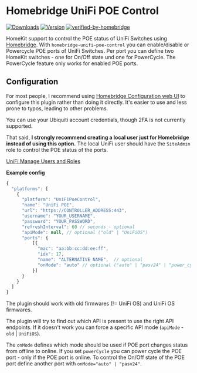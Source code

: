 # Homebridge UniFi POE Control
[![Downloads](https://img.shields.io/npm/dt/homebridge-unifi-poe-control?color=%230559C9&logo=icloud&logoColor=%23FFFFFF&style=for-the-badge)](https://www.npmjs.com/package/homebridge-unifi-poe-control)
[![Version](https://img.shields.io/npm/v/homebridge-unifi-poe-control?color=%230559C9&label=Latest%20Version&logo=ubiquiti&logoColor=%23FFFFFF&style=for-the-badge)](https://www.npmjs.com/package/homebridge-poe-control)
[![verified-by-homebridge](https://img.shields.io/badge/homebridge-verified-blueviolet?color=%23491F59&style=for-the-badge&logoColor=%23FFFFFF&logo=homebridge)](https://github.com/homebridge/homebridge/wiki/Verified-Plugins#verified-plugins)

HomeKit support to control the POE status of UniFi Switches using [Homebridge](https://homebridge.io).
With `homebridge-unifi-poe-control` you can enable/disable or Powercycle POE ports of UniFi Switches. Per port you can define two HomeKit switches - one for On/Off state und one for PowerCycle.
The PowerCycle feature only works for enabled POE ports.

## Configuration

For most people, I recommend using [Homebridge Configuration web UI](https://github.com/oznu/homebridge-config-ui-x) to configure this plugin rather than doing it directly. It's easier to use and less prone to typos, leading to other problems.

You can use your Ubiquiti account credentials, though 2FA is not currently supported.

That said, **I strongly recommend creating a local user just for Homebridge instead of using this option.** The local UniFi user should have the `SiteAdmin` role to control the POE status of the ports.

[UniFi Manage Users and Roles](https://help.ui.com/hc/en-us/articles/1500011491541-UniFi-Manage-users-and-user-roles)

**Example config**

```js
{
  "platforms": [
    {
      "platform": "UniFiPoeControl",
      "name": "UniFi POE",
      "url": "https://CONTROLLER_ADDRESS:443",
      "username": "YOUR_USERNAME",
      "password": "YOUR_PASSWORD",
      "refreshInterval": 60 // seconds - optional
      "apiMode": null, // optional ("old" | "UniFiOS")
      "ports": {
          [{
            "mac": "aa:bb:cc:dd:ee:ff",
            "idx": 17,
            "name": "ALTERNATIVE NAME",  // optional
            "onMode": "auto" // optional ("auto" | "pasv24" | "power_cycle")
          }]
      }
    }
  ]
}
```

The plugin should work with old firmwares (!= UniFi OS) and UniFi OS firmwares.

The plugin will try to find out which API is present to use the right API endpoints.
If it doesn't work you can force a specific API mode (`apiMode` - `old` | `UniFiOS`).

The `onMode` defines which mode should be used if POE port changes status from offline to online. If you set `powerCycle` you can power cycle the POE port - only if the POE port is online. To control the On/Off state of the POE port define another port with `onMode="auto" | "pasv24"`.